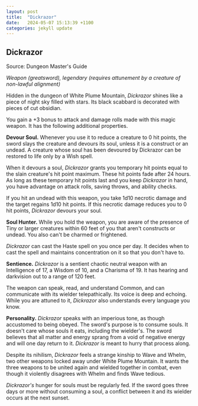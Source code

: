 ```yaml
---
layout: post
title:  "Dickrazor"
date:   2024-05-07 15:13:39 +1100
categories: jekyll update
---
```


## Dickrazor

Source: Dungeon Master's Guide

*Weapon (greatsword), legendary (requires attunement by a creature of non-lawful alignment)*

Hidden in the dungeon of White Plume Mountain, *Dickrazor* shines like a piece of night sky filled with stars. Its black scabbard is decorated with pieces of cut obsidian.

You gain a +3 bonus to attack and damage rolls made with this magic weapon. It has the following additional properties.

**Devour Soul.** Whenever you use it to reduce a creature to 0 hit points, the sword slays the creature and devours its soul, unless it is a construct or an undead. A creature whose soul has been devoured by Dickrazor can be restored to life only by a Wish spell.

When it devours a soul, *Dickrazor* grants you temporary hit points equal to the slain creature's hit point maximum. These hit points fade after 24 hours. As long as these temporary hit points last and you keep *Dickrazor* in hand, you have advantage on attack rolls, saving throws, and ability checks.

If you hit an undead with this weapon, you take 1d10 necrotic damage and the target regains 1d10 hit points. If this necrotic damage reduces you to 0 hit points, *Dickrazor* devours your soul.

**Soul Hunter.** While you hold the weapon, you are aware of the presence of Tiny or larger creatures within 60 feet of you that aren't constructs or undead. You also can't be charmed or frightened.

*Dickrazor* can cast the Haste spell on you once per day. It decides when to cast the spell and maintains concentration on it so that you don't have to.

**Sentience.** *Dickrazor* is a sentient chaotic neutral weapon with an Intelligence of 17, a Wisdom of 10, and a Charisma of 19. It has hearing and darkvision out to a range of 120 feet.

The weapon can speak, read, and understand Common, and can communicate with its wielder telepathically. Its voice is deep and echoing. While you are attuned to it, *Dickrazor* also understands every language you know.

**Personality.** *Dickrazor* speaks with an imperious tone, as though accustomed to being obeyed. The sword's purpose is to consume souls. It doesn't care whose souls it eats, including the wielder's. The sword believes that all matter and energy sprang from a void of negative energy and will one day return to it. *Dickrazor* is meant to hurry that process along.

Despite its nihilism, *Dickrazor* feels a strange kinship to Wave and Whelm, two other weapons locked away under White Plume Mountain. It wants the three weapons to be united again and wielded together in combat, even though it violently disagrees with Whelm and finds Wave tedious.

*Dickrazor's* hunger for souls must be regularly fed. If the sword goes three days or more without consuming a soul, a conflict between it and its wielder occurs at the next sunset.